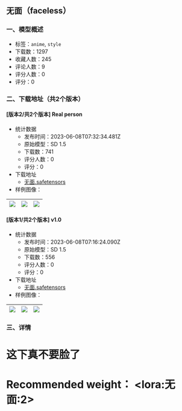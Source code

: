 ## 无面（faceless）
### 一、模型概述

- 标签：`anime`, `style`
- 下载数：1297
- 收藏人数：245
- 评论人数：9
- 评分人数：0
- 评分：0

### 二、下载地址（共2个版本）

#### [版本2/共2个版本] Real person

- 统计数据
  - 发布时间：2023-06-08T07:32:34.481Z
  - 原始模型：SD 1.5
  - 下载数：741
  - 评分人数：0
  - 评分：0
- 下载地址
  - [无面.safetensors](https://civitai.com/api/download/models/91568)
- 样例图像：

| <img src="https://image.civitai.com/xG1nkqKTMzGDvpLrqFT7WA/32b9d448-53aa-44ca-b11e-48d48d97cce8/width=450/1069899.jpeg" /> | <img src="https://image.civitai.com/xG1nkqKTMzGDvpLrqFT7WA/89baac48-ce0f-42c2-a387-ed2ae085dd00/width=450/1069900.jpeg" /> | <img src="https://image.civitai.com/xG1nkqKTMzGDvpLrqFT7WA/2a319e7e-810d-4377-805b-fbbd19b974f9/width=450/1069901.jpeg" /> |
| ---- | ---- | ---- |

#### [版本1/共2个版本] v1.0

- 统计数据
  - 发布时间：2023-06-08T07:16:24.090Z
  - 原始模型：SD 1.5
  - 下载数：556
  - 评分人数：0
  - 评分：0
- 下载地址
  - [无面.safetensors](https://civitai.com/api/download/models/89703)
- 样例图像：

| <img src="https://image.civitai.com/xG1nkqKTMzGDvpLrqFT7WA/aca9a45d-bd7e-4171-8061-a933e6472d06/width=450/1038331.jpeg" /> | <img src="https://image.civitai.com/xG1nkqKTMzGDvpLrqFT7WA/198e682f-9f57-4c8c-b140-2d0ec7250d0c/width=450/1038332.jpeg" /> | <img src="https://image.civitai.com/xG1nkqKTMzGDvpLrqFT7WA/d7c0095d-5c69-4d4a-9ec3-0f42cc15a294/width=450/1038356.jpeg" /> |
| ---- | ---- | ---- |


### 三、详情
<h1 id="heading-11">这下真不要脸了</h1><h1 id="heading-49">Recommended weight： &lt;lora:无面:2&gt;</h1>